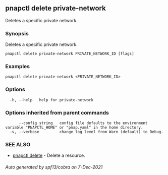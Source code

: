 ## pnapctl delete private-network

Deletes a specific private network.

### Synopsis

Deletes a specific private network.

```
pnapctl delete private-network PRIVATE_NETWORK_ID [flags]
```

### Examples

```
pnapctl delete private-network <PRIVATE_NETWORK_ID>
```

### Options

```
  -h, --help   help for private-network
```

### Options inherited from parent commands

```
      --config string   config file defaults to the environment variable "PNAPCTL_HOME" or "pnap.yaml" in the home directory.
  -v, --verbose         change log level from Warn (default) to Debug.
```

### SEE ALSO

* [pnapctl delete](pnapctl_delete.md)	 - Delete a resource.

###### Auto generated by spf13/cobra on 7-Dec-2021

